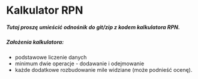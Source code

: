 # Kalkulator RPN
##### Tutaj proszę umieścić odnośnik do git/zip z kodem kalkulatora RPN. 
##### Założenia kalkulatora:
-  podstawowe liczenie danych
-  minimum dwie operacje - dodawanie i odejmowanie
-  każde dodatkowe rozbudowanie mile widziane (może podnieść ocenę).
